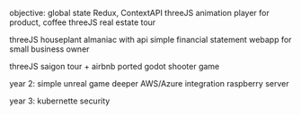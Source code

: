 objective: global state Redux, ContextAPI
threeJS animation player for product, coffee
threeJS real estate tour

threeJS houseplant almaniac with api
simple financial statement webapp for small business owner

threeJS saigon tour + airbnb
ported godot shooter game


year 2:
simple unreal game
deeper AWS/Azure integration
raspberry server

year 3:
kubernette security
